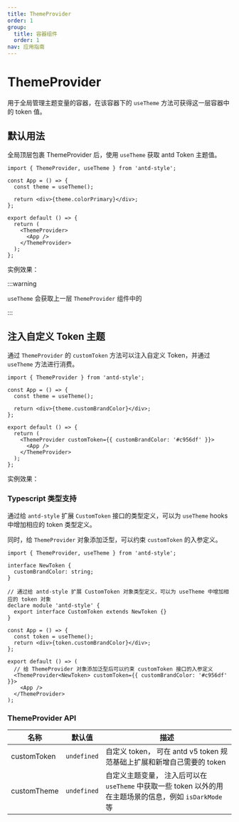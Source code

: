 ```yaml
---
title: ThemeProvider
order: 1
group:
  title: 容器组件
  order: 1
nav: 应用指南
---
```


# ThemeProvider

用于全局管理主题变量的容器，在该容器下的 `useTheme` 方法可获得这一层容器中的 token 值。

## 默认用法

全局顶层包裹 ThemeProvider 后，使用 `useTheme` 获取 antd Token 主题值。

```tsx | pure
import { ThemeProvider, useTheme } from 'antd-style';

const App = () => {
  const theme = useTheme();

  return <div>{theme.colorPrimary}</div>;
};

export default () => {
  return (
    <ThemeProvider>
      <App />
    </ThemeProvider>
  );
};
```

实例效果：
<code src="../demos/ThemeProvider/default.tsx"></code>

:::warning

`useTheme` 会获取上一层 `ThemeProvider` 组件中的

:::

## 注入自定义 Token 主题

通过 `ThemeProvider` 的 `customToken` 方法可以注入自定义 Token，并通过 `useTheme` 方法进行消费。

```tsx | pure
import { ThemeProvider } from 'antd-style';

const App = () => {
  const theme = useTheme();

  return <div>{theme.customBrandColor}</div>;
};

export default () => {
  return (
    <ThemeProvider customToken={{ customBrandColor: '#c956df' }}>
      <App />
    </ThemeProvider>
  );
};
```

实例效果：

<code src="../demos/ThemeProvider/customToken.tsx"></code>

### Typescript 类型支持

通过给 `antd-style` 扩展 `CustomToken` 接口的类型定义，可以为 `useTheme` hooks 中增加相应的 token 类型定义。

同时，给 `ThemeProvider` 对象添加泛型，可以约束 `customToken` 的入参定义。

```tsx | pure
import { ThemeProvider, useTheme } from 'antd-style';

interface NewToken {
  customBrandColor: string;
}

// 通过给 antd-style 扩展 CustomToken 对象类型定义，可以为 useTheme 中增加相应的 token 对象
declare module 'antd-style' {
  export interface CustomToken extends NewToken {}
}

const App = () => {
  const token = useTheme();
  return <div>{token.customBrandColor}</div>;
};

export default () => (
  // 给 ThemeProvider 对象添加泛型后可以约束 customToken 接口的入参定义
  <ThemeProvider<NewToken> customToken={{ customBrandColor: '#c956df' }}>
    <App />
  </ThemeProvider>
);
```

### ThemeProvider API

| 名称        | 默认值      | 描述                                                                                                     |
| ----------- | ----------- | -------------------------------------------------------------------------------------------------------- |
| customToken | `undefined` | 自定义 token， 可在 antd v5 token 规范基础上扩展和新增自己需要的 token                                   |
| customTheme | `undefined` | 自定义主题变量， 注入后可以在 `useTheme` 中获取一些 token 以外的用在主题场景的信息，例如 `isDarkMode` 等 |
